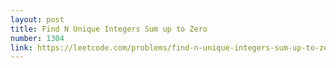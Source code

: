```yaml
---
layout: post
title: Find N Unique Integers Sum up to Zero
number: 1304
link: https://leetcode.com/problems/find-n-unique-integers-sum-up-to-zero
---
```

